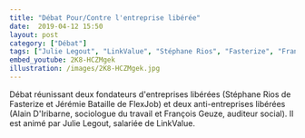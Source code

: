 ```yaml
---
title: "Débat Pour/Contre l'entreprise libérée"
date:  2019-04-12 15:50
layout: post
category: ["Débat"]
tags: ["Julie Legout", "LinkValue", "Stéphane Rios", "Fasterize", "François Geuze", "Jérémie Bataille", "FlexJob", "Alain d'Iribarne", "Poult", "Auchan", "Harley-Davidson", "Reinventing organizations", "groupe Hervé", "De la pyramide aux réseaux"]
embed_youtube: 2K8-HCZMgek
illustration: /images/2K8-HCZMgek.jpg
---
```

Débat réunissant deux fondateurs d'entreprises libérées (Stéphane Rios de Fasterize et Jérémie Bataille de FlexJob)  et deux anti-entreprises libérées (Alain D'Iribarne, sociologue du travail et François Geuze, auditeur social). Il est animé par Julie Legout, salariée de LinkValue.
